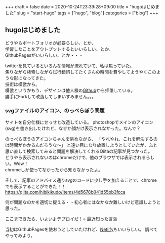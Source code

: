 +++ 
draft = false
date = 2020-10-24T23:39:28+09:00
title = "hugoはじめました"
slug = "start-hugo" 
tags = ["hugo", "blog"]
categories = ["blog"]
+++

## hugoはじめました

どうやらポートフォリオが必要らしい、とか、  
学習したことをアウトプットするといいらしい、とか、  
GithubPagesがいいらしい、とか・・・  

twitterを見ているといろんな情報が流れていて、私は焦っていた。  
焦りながら検索しながら試行錯誤してたくさんの時間を費やしてようやくこのような形になってきた。  
技術は模倣から。  
模倣というかもう、デザインは他人様の[Github](https://www.d-salt.net/)から拝借している。  
勝手にForkして改造してしまいすみません。。。 

### svgファイルのアイコン、のっぺらぼう問題

サイトを自分仕様にせっせと改造している。
photoshopでメインのアイコン(svg)を書き出したけれど、なぜか顔だけ表示されなかった。なんで？  

のっぺらぼうのアイコンちゃんを眺めながら、
「やれやれ、これを解決するのは時間がかかるんだろうな〜」
と遠い目になり放置しようとしていたが、ふと思い直して検索してみると問題を解決してくれるQiitaの記事が見つかった。  
どうやら表示されないのはchromeだけで、他のブラウザでは表示されるらしい。Wow！  
chromeしか使ってなかったから知らなかったよ。  

そして、記事のアドバイス通りsvgのコードに少し手を加えることで、chromeでも表示することができた！！  
https://qiita.com/hibikikudo/items/4d5678b041d55bb3fcca  

何が問題なのかを適切に捉える・・初心者にはなかなか難しいけど意識しようと思った。  

ここまできたら、いよいよデプロイだ！←最近知った言葉  

当初はGithubPagesを使おうとしていたけれど、[Netlify](https://www.netlify.com)もいいらしい。
調べてやってみよう。  


